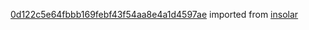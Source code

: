 [0d122c5e64fbbb169febf43f54aa8e4a1d4597ae](https://github.com/insolar/insolar/commit/0d122c5e64fbbb169febf43f54aa8e4a1d4597ae) imported from [insolar](https://github.com/insolar/insolar)

